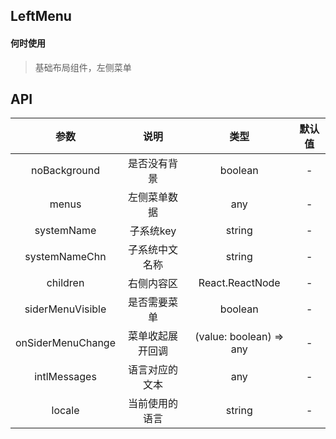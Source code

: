 ##  LeftMenu
#### 何时使用
> 基础布局组件，左侧菜单
>

## API
|   参数   |          说明           |       类型    |     默认值    |
|:--------:|:-----------------------:|:-------------:|:-------------:|
| noBackground | 是否没有背景            | boolean         | -            |
| menus | 左侧菜单数据            | any         | -            |
| systemName | 子系统key            | string         | -            |
systemNameChn| 子系统中文名称 | string            | -         | -            |
| children | 右侧内容区             | React.ReactNode         | -            |
| siderMenuVisible | 是否需要菜单            | boolean         | -            |
| onSiderMenuChange | 菜单收起展开回调            | (value: boolean) => any         | -            |
| intlMessages | 语言对应的文本            | any         | -            |
| locale | 当前使用的语言            | string         | -            |
